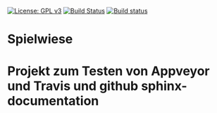 
[![License: GPL v3](https://img.shields.io/badge/License-GPL%20v3-blue.svg)](http://www.gnu.org/licenses/gpl-3.0)
[![Build Status](https://travis-ci.org/MaxBo/Spielwiese.svg?branch=master)](https://travis-ci.org/MaxBo/Wiver)
[![Build status](https://ci.appveyor.com/api/projects/status/q0lek1t5tl5lcq29?svg=true)](https://ci.appveyor.com/project/MaxBo/Spielwiese)

# Spielwiese
# Projekt zum Testen von Appveyor und Travis und github sphinx-documentation

